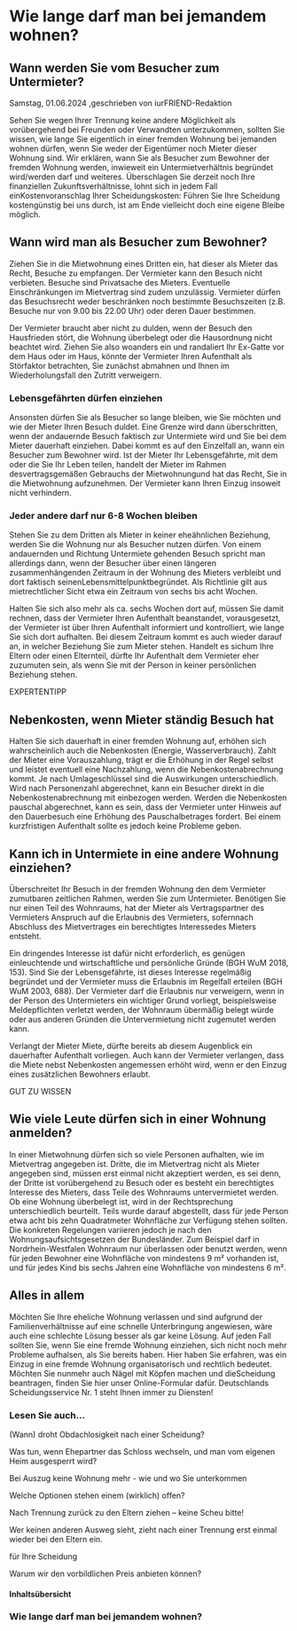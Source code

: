 # Wie lange darf man bei jemandem wohnen?

## Wann werden Sie vom Besucher zum Untermieter?

Samstag, 01.06.2024 ,geschrieben von iurFRIEND-Redaktion

Sehen Sie wegen Ihrer Trennung keine andere Möglichkeit als vorübergehend bei Freunden oder Verwandten unterzukommen, sollten Sie wissen, wie lange Sie eigentlich in einer fremden Wohnung bei jemanden wohnen dürfen, wenn Sie weder der Eigentümer noch Mieter dieser Wohnung sind. Wir erklären, wann Sie als Besucher zum Bewohner der fremden Wohnung werden, inwieweit ein Untermietverhältnis begründet wird/werden darf und weiteres. Überschlagen Sie derzeit noch Ihre finanziellen Zukunftsverhältnisse, lohnt sich in jedem Fall einKostenvoranschlag Ihrer Scheidungskosten: Führen Sie Ihre Scheidung kostengünstig bei uns durch, ist am Ende vielleicht doch eine eigene Bleibe möglich.

## Wann wird man als Besucher zum Bewohner?

Ziehen Sie in die Mietwohnung eines Dritten ein, hat dieser als Mieter das Recht, Besuche zu empfangen. Der Vermieter kann den Besuch nicht verbieten. Besuche sind Privatsache des Mieters. Eventuelle Einschränkungen im Mietvertrag sind zudem unzulässig. Vermieter dürfen das Besuchsrecht weder beschränken noch bestimmte Besuchszeiten (z.B. Besuche nur von 9.00 bis 22.00 Uhr) oder deren Dauer bestimmen.

Der Vermieter braucht aber nicht zu dulden, wenn der Besuch den Hausfrieden stört, die Wohnung überbelegt oder die Hausordnung nicht beachtet wird. Ziehen Sie also woanders ein und randaliert Ihr Ex-Gatte vor dem Haus oder im Haus, könnte der Vermieter Ihren Aufenthalt als Störfaktor betrachten, Sie zunächst abmahnen und Ihnen im Wiederholungsfall den Zutritt verweigern.

### Lebensgefährten dürfen einziehen

Ansonsten dürfen Sie als Besucher so lange bleiben, wie Sie möchten und wie der Mieter Ihren Besuch duldet. Eine Grenze wird dann überschritten, wenn der andauernde Besuch faktisch zur Untermiete wird und Sie bei dem Mieter dauerhaft einziehen. Dabei kommt es auf den Einzelfall an, wann ein Besucher zum Bewohner wird. Ist der Mieter Ihr Lebensgefährte, mit dem oder die Sie Ihr Leben teilen, handelt der Mieter im Rahmen desvertragsgemäßen Gebrauchs der Mietwohnungund hat das Recht, Sie in die Mietwohnung aufzunehmen. Der Vermieter kann Ihren Einzug insoweit nicht verhindern.

### Jeder andere darf nur 6-8 Wochen bleiben

Stehen Sie zu dem Dritten als Mieter in keiner eheähnlichen Beziehung, werden Sie die Wohnung nur als Besucher nutzen dürfen. Von einem andauernden und Richtung Untermiete gehenden Besuch spricht man allerdings dann, wenn der Besucher über einen längeren zusammenhängenden Zeitraum in der Wohnung des Mieters verbleibt und dort faktisch seinenLebensmittelpunktbegründet. Als Richtlinie gilt aus mietrechtlicher Sicht etwa ein Zeitraum von sechs bis acht Wochen.

Halten Sie sich also mehr als ca. sechs Wochen dort auf, müssen Sie damit rechnen, dass der Vermieter Ihren Aufenthalt beanstandet, vorausgesetzt, der Vermieter ist über Ihren Aufenthalt informiert und kontrolliert, wie lange Sie sich dort aufhalten. Bei diesem Zeitraum kommt es auch wieder darauf an, in welcher Beziehung Sie zum Mieter stehen. Handelt es sichum Ihre Eltern oder einen Elternteil, dürfte Ihr Aufenthalt dem Vermieter eher zuzumuten sein, als wenn Sie mit der Person in keiner persönlichen Beziehung stehen.

EXPERTENTIPP

## Nebenkosten, wenn Mieter ständig Besuch hat

Halten Sie sich dauerhaft in einer fremden Wohnung auf, erhöhen sich wahrscheinlich auch die Nebenkosten (Energie, Wasserverbrauch). Zahlt der Mieter eine Vorauszahlung, trägt er die Erhöhung in der Regel selbst und leistet eventuell eine Nachzahlung, wenn die Nebenkostenabrechnung kommt. Je nach Umlageschlüssel sind die Auswirkungen unterschiedlich. Wird nach Personenzahl abgerechnet, kann ein Besucher direkt in die Nebenkostenabrechnung mit einbezogen werden. Werden die Nebenkosten pauschal abgerechnet, kann es sein, dass der Vermieter unter Hinweis auf den Dauerbesuch eine Erhöhung des Pauschalbetrages fordert. Bei einem kurzfristigen Aufenthalt sollte es jedoch keine Probleme geben.

## Kann ich in Untermiete in eine andere Wohnung einziehen?

Überschreitet Ihr Besuch in der fremden Wohnung den dem Vermieter zumutbaren zeitlichen Rahmen, werden Sie zum Untermieter. Benötigen Sie nur einen Teil des Wohnraums, hat der Mieter als Vertragspartner des Vermieters Anspruch auf die Erlaubnis des Vermieters, sofernnach Abschluss des Mietvertrages ein berechtigtes Interessedes Mieters entsteht.

Ein dringendes Interesse ist dafür nicht erforderlich, es genügen einleuchtende und wirtschaftliche und persönliche Gründe (BGH WuM 2018, 153). Sind Sie der Lebensgefährte, ist dieses Interesse regelmäßig begründet und der Vermieter muss die Erlaubnis im Regelfall erteilen (BGH WuM 2003, 688). Der Vermieter darf die Erlaubnis nur verweigern, wenn in der Person des Untermieters ein wichtiger Grund vorliegt, beispielsweise Meldepflichten verletzt werden, der Wohnraum übermäßig belegt würde oder aus anderen Gründen die Untervermietung nicht zugemutet werden kann.

Verlangt der Mieter Miete, dürfte bereits ab diesem Augenblick ein dauerhafter Aufenthalt vorliegen. Auch kann der Vermieter verlangen, dass die Miete nebst Nebenkosten angemessen erhöht wird, wenn er den Einzug eines zusätzlichen Bewohners erlaubt.

GUT ZU WISSEN

## Wie viele Leute dürfen sich in einer Wohnung anmelden?

In einer Mietwohnung dürfen sich so viele Personen aufhalten, wie im Mietvertrag angegeben ist. Dritte, die im Mietvertrag nicht als Mieter angegeben sind, müssen erst einmal nicht akzeptiert werden, es sei denn, der Dritte ist vorübergehend zu Besuch oder es besteht ein berechtigtes Interesse des Mieters, dass Teile des Wohnraums untervermietet werden. Ob eine Wohnung überbelegt ist, wird in der Rechtsprechung unterschiedlich beurteilt. Teils wurde darauf abgestellt, dass für jede Person etwa acht bis zehn Quadratmeter Wohnfläche zur Verfügung stehen sollten. Die konkreten Regelungen variieren jedoch je nach den Wohnungsaufsichtsgesetzen der Bundesländer. Zum Beispiel darf in Nordrhein-Westfalen Wohnraum nur überlassen oder benutzt werden, wenn für jeden Bewohner eine Wohnfläche von mindestens 9 m² vorhanden ist, und für jedes Kind bis sechs Jahren eine Wohnfläche von mindestens 6 m².

## Alles in allem

Möchten Sie Ihre eheliche Wohnung verlassen und sind aufgrund der Familienverhältnisse auf eine schnelle Unterbringung angewiesen, wäre auch eine schlechte Lösung besser als gar keine Lösung. Auf jeden Fall sollten Sie, wenn Sie eine fremde Wohnung einziehen, sich nicht noch mehr Probleme aufhalsen, als Sie bereits haben. Hier haben Sie erfahren, was ein Einzug in eine fremde Wohnung organisatorisch und rechtlich bedeutet. Möchten Sie nunmehr auch Nägel mit Köpfen machen und dieScheidung beantragen, finden Sie hier unser Online-Formular dafür. Deutschlands Scheidungsservice Nr. 1 steht Ihnen immer zu Diensten!

### Lesen Sie auch...

(Wann) droht Obdachlosigkeit nach einer Scheidung?

Was tun, wenn Ehepartner das Schloss wechseln, und man vom eigenen Heim ausgesperrt wird?

Bei Auszug keine Wohnung mehr - wie und wo Sie unterkommen

Welche Optionen stehen einem (wirklich) offen?

Nach Trennung zurück zu den Eltern ziehen – keine Scheu bitte!

Wer keinen anderen Ausweg sieht, zieht nach einer Trennung erst einmal wieder bei den Eltern ein.

für Ihre Scheidung

Warum wir den vorbildlichen Preis anbieten können?

#### Inhaltsübersicht

### Wie lange darf man bei jemandem wohnen?